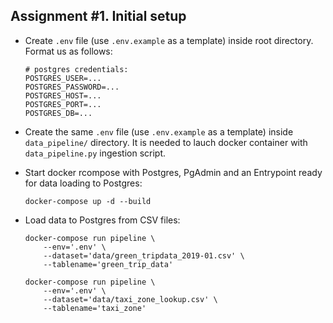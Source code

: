 ## Assignment #1. Initial setup

- Create `.env` file (use `.env.example` as a template) inside root directory. Format us as follows:
    ```shell
    # postgres credentials:
    POSTGRES_USER=...
    POSTGRES_PASSWORD=...
    POSTGRES_HOST=...
    POSTGRES_PORT=...
    POSTGRES_DB=...
    ```

- Create the same `.env` file (use `.env.example` as a template) inside `data_pipeline/` directory. It is needed to lauch docker container with `data_pipeline.py` ingestion script.


- Start docker rcompose with Postgres, PgAdmin and an Entrypoint ready for data loading to Postgres:
    ```
    docker-compose up -d --build  
    ```
  
- Load data to Postgres from CSV files:
    ```
    docker-compose run pipeline \
        --env='.env' \
        --dataset='data/green_tripdata_2019-01.csv' \
        --tablename='green_trip_data'
    
    docker-compose run pipeline \
        --env='.env' \
        --dataset='data/taxi_zone_lookup.csv' \
        --tablename='taxi_zone'
    ```
